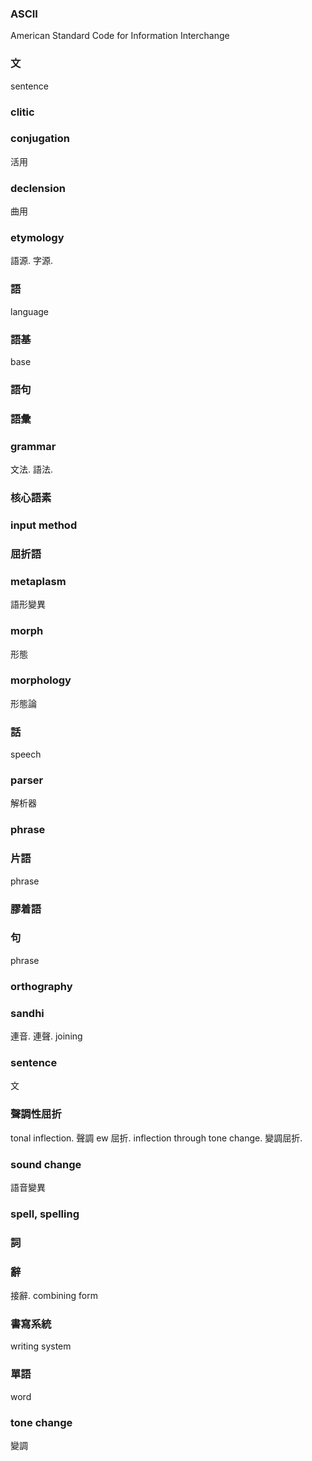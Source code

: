 ### ASCII

American Standard Code for Information Interchange

### 文

sentence

### clitic

### conjugation

活用

### declension

曲用

### etymology

語源. 字源.

### 語

language

### 語基

base

### 語句

### 語彙

### grammar

文法. 語法.

### 核心語素

### input method

### 屈折語

### metaplasm

語形變異

### morph

形態

### morphology

形態論

### 話

speech

### parser

解析器

### phrase

### 片語

phrase

### 膠着語

### 句

phrase

### orthography

### sandhi

連音. 連聲. joining

### sentence

文

### 聲調性屈折

tonal inflection. 聲調 ew 屈折.
inflection through tone change. 變調屈折.

### sound change

語音變異

### spell, spelling

### 詞

### 辭

接辭. combining form

### 書寫系統

writing system

### 單語

word

### tone change

變調
